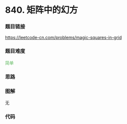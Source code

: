 # 840. 矩阵中的幻方

### 题目链接

https://leetcode-cn.com/problems/magic-squares-in-grid

### 题目难度

<font color=#5CB85C>简单</font>

### 思路



### 图解

无

### 代码

```python
```